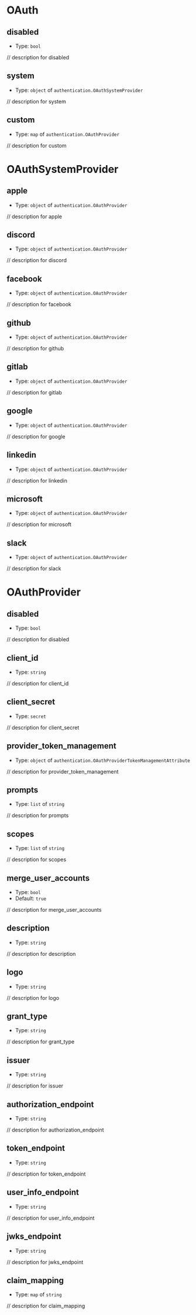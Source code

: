 
OAuth
=====



disabled
--------

- Type: `bool` 

// description for disabled



system
------

- Type: `object` of `authentication.OAuthSystemProvider` 

// description for system



custom
------

- Type: `map` of `authentication.OAuthProvider` 

// description for custom





OAuthSystemProvider
===================



apple
-----

- Type: `object` of `authentication.OAuthProvider` 

// description for apple



discord
-------

- Type: `object` of `authentication.OAuthProvider` 

// description for discord



facebook
--------

- Type: `object` of `authentication.OAuthProvider` 

// description for facebook



github
------

- Type: `object` of `authentication.OAuthProvider` 

// description for github



gitlab
------

- Type: `object` of `authentication.OAuthProvider` 

// description for gitlab



google
------

- Type: `object` of `authentication.OAuthProvider` 

// description for google



linkedin
--------

- Type: `object` of `authentication.OAuthProvider` 

// description for linkedin



microsoft
---------

- Type: `object` of `authentication.OAuthProvider` 

// description for microsoft



slack
-----

- Type: `object` of `authentication.OAuthProvider` 

// description for slack





OAuthProvider
=============



disabled
--------

- Type: `bool` 

// description for disabled



client_id
---------

- Type: `string` 

// description for client_id



client_secret
-------------

- Type: `secret` 

// description for client_secret



provider_token_management
-------------------------

- Type: `object` of `authentication.OAuthProviderTokenManagementAttribute` 

// description for provider_token_management



prompts
-------

- Type: `list` of `string` 

// description for prompts



scopes
------

- Type: `list` of `string` 

// description for scopes



merge_user_accounts
-------------------

- Type: `bool` 
- Default: `true`

// description for merge_user_accounts



description
-----------

- Type: `string` 

// description for description



logo
----

- Type: `string` 

// description for logo



grant_type
----------

- Type: `string` 

// description for grant_type



issuer
------

- Type: `string` 

// description for issuer



authorization_endpoint
----------------------

- Type: `string` 

// description for authorization_endpoint



token_endpoint
--------------

- Type: `string` 

// description for token_endpoint



user_info_endpoint
------------------

- Type: `string` 

// description for user_info_endpoint



jwks_endpoint
-------------

- Type: `string` 

// description for jwks_endpoint



claim_mapping
-------------

- Type: `map` of `string` 

// description for claim_mapping
